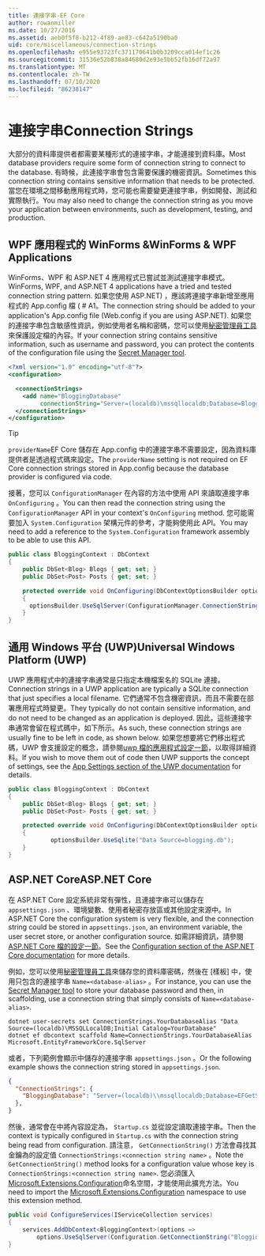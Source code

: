 ```yaml
---
title: 連接字串-EF Core
author: rowanmiller
ms.date: 10/27/2016
ms.assetid: aeb0f5f8-b212-4f89-ae83-c642a5190ba0
uid: core/miscellaneous/connection-strings
ms.openlocfilehash: e955e93723fc371170641b0b3209cca014ef1c26
ms.sourcegitcommit: 31536e52b838a84680d2e93e5bb52fb16df72a97
ms.translationtype: MT
ms.contentlocale: zh-TW
ms.lasthandoff: 07/10/2020
ms.locfileid: "86238147"
---
```

# <a name="connection-strings"></a><span data-ttu-id="bc4ff-102">連接字串</span><span class="sxs-lookup"><span data-stu-id="bc4ff-102">Connection Strings</span></span>

<span data-ttu-id="bc4ff-103">大部分的資料庫提供者都需要某種形式的連接字串，才能連接到資料庫。</span><span class="sxs-lookup"><span data-stu-id="bc4ff-103">Most database providers require some form of connection string to connect to the database.</span></span> <span data-ttu-id="bc4ff-104">有時候，此連接字串會包含需要保護的機密資訊。</span><span class="sxs-lookup"><span data-stu-id="bc4ff-104">Sometimes this connection string contains sensitive information that needs to be protected.</span></span> <span data-ttu-id="bc4ff-105">當您在環境之間移動應用程式時，您可能也需要變更連接字串，例如開發、測試和實際執行。</span><span class="sxs-lookup"><span data-stu-id="bc4ff-105">You may also need to change the connection string as you move your application between environments, such as development, testing, and production.</span></span>

## <a name="winforms--wpf-applications"></a><span data-ttu-id="bc4ff-106">WPF 應用程式的 WinForms &</span><span class="sxs-lookup"><span data-stu-id="bc4ff-106">WinForms & WPF Applications</span></span>

<span data-ttu-id="bc4ff-107">WinForms、WPF 和 ASP.NET 4 應用程式已嘗試並測試連接字串模式。</span><span class="sxs-lookup"><span data-stu-id="bc4ff-107">WinForms, WPF, and ASP.NET 4 applications have a tried and tested connection string pattern.</span></span> <span data-ttu-id="bc4ff-108">如果您使用 ASP.NET) ，應該將連接字串新增至應用程式的 App.config 檔 ( # A1。</span><span class="sxs-lookup"><span data-stu-id="bc4ff-108">The connection string should be added to your application's App.config file (Web.config if you are using ASP.NET).</span></span> <span data-ttu-id="bc4ff-109">如果您的連接字串包含敏感性資訊，例如使用者名稱和密碼，您可以使用[秘密管理員工具](/aspnet/core/security/app-secrets#secret-manager)來保護設定檔的內容。</span><span class="sxs-lookup"><span data-stu-id="bc4ff-109">If your connection string contains sensitive information, such as username and password, you can protect the contents of the configuration file using the [Secret Manager tool](/aspnet/core/security/app-secrets#secret-manager).</span></span>

``` xml
<?xml version="1.0" encoding="utf-8"?>
<configuration>

  <connectionStrings>
    <add name="BloggingDatabase"
         connectionString="Server=(localdb)\mssqllocaldb;Database=Blogging;Trusted_Connection=True;" />
  </connectionStrings>
</configuration>
```

> [!TIP]  
> <span data-ttu-id="bc4ff-110">`providerName`EF Core 儲存在 App.config 中的連接字串不需要設定，因為資料庫提供者是透過程式碼來設定。</span><span class="sxs-lookup"><span data-stu-id="bc4ff-110">The `providerName` setting is not required on EF Core connection strings stored in App.config because the database provider is configured via code.</span></span>

<span data-ttu-id="bc4ff-111">接著，您可以 `ConfigurationManager` 在內容的方法中使用 API 來讀取連接字串 `OnConfiguring` 。</span><span class="sxs-lookup"><span data-stu-id="bc4ff-111">You can then read the connection string using the `ConfigurationManager` API in your context's `OnConfiguring` method.</span></span> <span data-ttu-id="bc4ff-112">您可能需要加入 `System.Configuration` 架構元件的參考，才能夠使用此 API。</span><span class="sxs-lookup"><span data-stu-id="bc4ff-112">You may need to add a reference to the `System.Configuration` framework assembly to be able to use this API.</span></span>

``` csharp
public class BloggingContext : DbContext
{
    public DbSet<Blog> Blogs { get; set; }
    public DbSet<Post> Posts { get; set; }

    protected override void OnConfiguring(DbContextOptionsBuilder optionsBuilder)
    {
      optionsBuilder.UseSqlServer(ConfigurationManager.ConnectionStrings["BloggingDatabase"].ConnectionString);
    }
}
```

## <a name="universal-windows-platform-uwp"></a><span data-ttu-id="bc4ff-113">通用 Windows 平台 (UWP)</span><span class="sxs-lookup"><span data-stu-id="bc4ff-113">Universal Windows Platform (UWP)</span></span>

<span data-ttu-id="bc4ff-114">UWP 應用程式中的連接字串通常是只指定本機檔案名的 SQLite 連接。</span><span class="sxs-lookup"><span data-stu-id="bc4ff-114">Connection strings in a UWP application are typically a SQLite connection that just specifies a local filename.</span></span> <span data-ttu-id="bc4ff-115">它們通常不包含機密資訊，而且不需要在部署應用程式時變更。</span><span class="sxs-lookup"><span data-stu-id="bc4ff-115">They typically do not contain sensitive information, and do not need to be changed as an application is deployed.</span></span> <span data-ttu-id="bc4ff-116">因此，這些連接字串通常會留在程式碼中，如下所示。</span><span class="sxs-lookup"><span data-stu-id="bc4ff-116">As such, these connection strings are usually fine to be left in code, as shown below.</span></span> <span data-ttu-id="bc4ff-117">如果您想要將它們移出程式碼，UWP 會支援設定的概念，請參閱[uwp 檔的應用程式設定一節](/windows/uwp/app-settings/store-and-retrieve-app-data)，以取得詳細資料。</span><span class="sxs-lookup"><span data-stu-id="bc4ff-117">If you wish to move them out of code then UWP supports the concept of settings, see the [App Settings section of the UWP documentation](/windows/uwp/app-settings/store-and-retrieve-app-data) for details.</span></span>

``` csharp
public class BloggingContext : DbContext
{
    public DbSet<Blog> Blogs { get; set; }
    public DbSet<Post> Posts { get; set; }

    protected override void OnConfiguring(DbContextOptionsBuilder optionsBuilder)
    {
            optionsBuilder.UseSqlite("Data Source=blogging.db");
    }
}
```

## <a name="aspnet-core"></a><span data-ttu-id="bc4ff-118">ASP.NET Core</span><span class="sxs-lookup"><span data-stu-id="bc4ff-118">ASP.NET Core</span></span>

<span data-ttu-id="bc4ff-119">在 ASP.NET Core 設定系統非常有彈性，且連接字串可以儲存在 `appsettings.json` 、環境變數、使用者秘密存放區或其他設定來源中。</span><span class="sxs-lookup"><span data-stu-id="bc4ff-119">In ASP.NET Core the configuration system is very flexible, and the connection string could be stored in `appsettings.json`, an environment variable, the user secret store, or another configuration source.</span></span> <span data-ttu-id="bc4ff-120">如需詳細資訊，請參閱[ASP.NET Core 檔的設定一節](/aspnet/core/fundamentals/configuration)。</span><span class="sxs-lookup"><span data-stu-id="bc4ff-120">See the [Configuration section of the ASP.NET Core documentation](/aspnet/core/fundamentals/configuration) for more details.</span></span>

<span data-ttu-id="bc4ff-121">例如，您可以使用[秘密管理員工具](/aspnet/core/security/app-secrets#secret-manager)來儲存您的資料庫密碼，然後在 [樣板] 中，使用只包含的連接字串 `Name=<database-alias>` 。</span><span class="sxs-lookup"><span data-stu-id="bc4ff-121">For instance, you can use the [Secret Manager tool](/aspnet/core/security/app-secrets#secret-manager) to store your database password and then, in scaffolding, use a connection string that simply consists of `Name=<database-alias>`.</span></span>

```dotnetcli
dotnet user-secrets set ConnectionStrings.YourDatabaseAlias "Data Source=(localdb)\MSSQLLocalDB;Initial Catalog=YourDatabase"
dotnet ef dbcontext scaffold Name=ConnectionStrings.YourDatabaseAlias Microsoft.EntityFrameworkCore.SqlServer
```

<span data-ttu-id="bc4ff-122">或者，下列範例會顯示中儲存的連接字串 `appsettings.json` 。</span><span class="sxs-lookup"><span data-stu-id="bc4ff-122">Or the following example shows the connection string stored in `appsettings.json`.</span></span>

``` json
{
  "ConnectionStrings": {
    "BloggingDatabase": "Server=(localdb)\\mssqllocaldb;Database=EFGetStarted.ConsoleApp.NewDb;Trusted_Connection=True;"
  },
}
```

<span data-ttu-id="bc4ff-123">然後，通常會在中將內容設定為， `Startup.cs` 並從設定讀取連接字串。</span><span class="sxs-lookup"><span data-stu-id="bc4ff-123">Then the context is typically configured in `Startup.cs` with the connection string being read from configuration.</span></span> <span data-ttu-id="bc4ff-124">請注意， `GetConnectionString()` 方法會尋找其金鑰為的設定值 `ConnectionStrings:<connection string name>` 。</span><span class="sxs-lookup"><span data-stu-id="bc4ff-124">Note the `GetConnectionString()` method looks for a configuration value whose key is `ConnectionStrings:<connection string name>`.</span></span> <span data-ttu-id="bc4ff-125">您必須匯入[Microsoft.Extensions.Configuration](/dotnet/api/microsoft.extensions.configuration)命名空間，才能使用此擴充方法。</span><span class="sxs-lookup"><span data-stu-id="bc4ff-125">You need to import the [Microsoft.Extensions.Configuration](/dotnet/api/microsoft.extensions.configuration) namespace to use this extension method.</span></span>

``` csharp
public void ConfigureServices(IServiceCollection services)
{
    services.AddDbContext<BloggingContext>(options =>
        options.UseSqlServer(Configuration.GetConnectionString("BloggingDatabase")));
}
```
